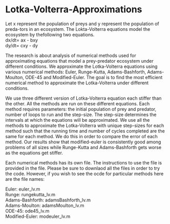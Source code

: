 # Lotka-Volterra-Approximations

Let x represent the population of preys and y represent the population of preda-tors in an ecosystem. The Lokta-Volterra equations model the ecosystem by thefollowing two equations.  
dx/dt= ax - bxy    
dy/dt= cxy - dy  


The research is about analysis of numerical methods used for approximating equations that model a prey-predator ecosystem under different conditions. We approximate the Lotka-Volterra equations using various numerical methods: Euler, Runge-Kutta, Adams-Bashforth, Adams-Moulton, ODE-45 and Modified-Euler. The goal is to find the most efficient numerical method to approximate the Lotka-Volterra under different conditions.   

We use three different version of Lotka-Volterra equation each stiffer than the other. All the methods are run on these different equations. Each method requires parameters: the initial population of prey and predator, number of loops to run and the step-size. The step-size determines the intervals at which the equations will be approximated. We use all the methods to approximate the Lotka-Volterra with unique step-sizes for each method such that the running time and number of cycles completed are the same for each method. We do this in order to compare the error of each method. Our results show that modified-euler is consistently good among problems of all sizes while Runge-Kutta and Adams-Bashforth gets worse as the equations get stiffer.    

Each numerical methods has its own file. The instructions to use the file is provided in the file. Please be sure to downlaod all the files in order to try the code. However, if you wish to see the ocde for particular methods here are the file names:

Euler: euler_lv.m  
Runge: rungekutta_lv.m  
Adams-Bashforth: adamsBashforth_lv.m  
Adams-Moulton: adamsMoulton_lv.m  
ODE-45: ode45_lv.m  
Modified-Euler: modeuler_lv.m  


